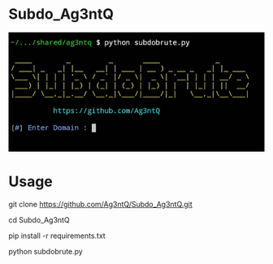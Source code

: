 # Subdo_Ag3ntQ
![CHEESE!](IMG_20211215_212841.jpg)

# Usage

git clone https://github.com/Ag3ntQ/Subdo_Ag3ntQ.git

cd Subdo_Ag3ntQ

pip install -r requirements.txt

python subdobrute.py
